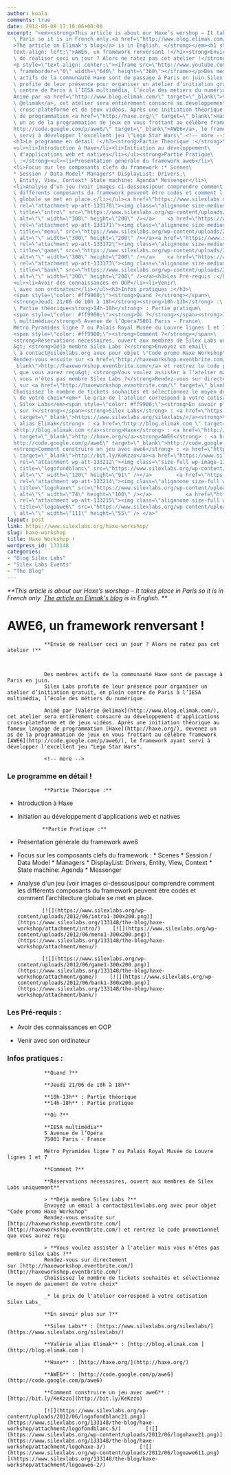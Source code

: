 ```yaml
---
author: koala
comments: true
date: 2012-06-08 17:10:06+00:00
excerpt: "<em><strong>This article is about our Haxe’s worshop – It takes place in\
  \ Paris so it is in French only.<a href=\"http://www.blog.elimak.com/2012/06/awe6-workshop-amsterdam-paris/\"\
  >The article on Elimak's blog</a> is in English. </strong></em><h1 style=\"\
  text-align: left;\">AWE6, un framework renversant !</h1><strong>Envie\
  \ de réaliser ceci un jour ? Alors ne ratez pas cet atelier !</strong>\
  <p style=\"text-align: center;\"><iframe src=\"http://www.youtube.com/embed/zwGd4J_Xiao?rel=0\"\
  \ frameborder=\"0\" width=\"640\" height=\"360\"></iframe></p>Des membres\
  \ actifs de la communauté Haxe sont de passage à Paris en juin.Silex Labs\
  \ profite de leur présence pour organiser un atelier d’initiation gratuit, en plein\
  \ centre de Paris à l’IESA multimédia, l’école des métiers du numérique.\
  Animé par <a href=\"http://www.blog.elimak.com/\" target=\"_blank\">Valérie\
  \ @elimak</a>, cet atelier sera entièrement consacré au développement d'applications\
  \ cross-plateforme et de jeux vidéos. Après une initiation théorique au fameux langage\
  \ de programmation <a href=\"http://haxe.org/\" target=\"_blank\">Haxe</a>, devenez\
  \ un as de la programmation de jeux en vous frottant au célèbre framework <a href=\"\
  http://code.google.com/p/awe6/\" target=\"_blank\">AWE6</a>, le framework ayant\
  \ servi à développer l'excellent jeu \"Lego Star Wars\".<!-- more -->\
  <h3>Le programme en détail !</h3><strong>Partie Théorique :</strong>\
  <ul><li>Introduction à Haxe</li><li>Initiation au développement\
  \ d'applications web et natives</li></ul><strong>Partie Pratique\
  \ :</strong><ul><li>Présentation générale du framework awe6</li>\
  <li>Focus sur les composants clefs du framework :* Scenes\
  * Session / Data Model* Managers* DisplayList: Drivers,\
  \ Entity, View, Context* State machine: Agenda* Messenger</li>\
  <li>Analyse d'un jeu (voir images ci-dessous)pour comprendre comment les\
  \ différents composants du framework peuvent être codés et comment l’architecture\
  \ globale se met en place.</li></ul><a href=\"https://www.silexlabs.org/133148/the-blog/haxe-workshop/attachment/intro/\"\
  \ rel=\"attachment wp-att-133170\"><img class=\"alignnone size-medium wp-image-133170\"\
  \ title=\"intro\" src=\"https://www.silexlabs.org/wp-content/uploads/2012/06/intro1-300x200.png\"\
  \ alt=\"\" width=\"300\" height=\"200\" /></a>    <a href=\"https://www.silexlabs.org/133148/the-blog/haxe-workshop/attachment/menu/\"\
  \ rel=\"attachment wp-att-133171\"><img class=\"alignnone size-medium wp-image-133171\"\
  \ title=\"menu\" src=\"https://www.silexlabs.org/wp-content/uploads/2012/06/menu1-300x200.png\"\
  \ alt=\"\" width=\"300\" height=\"200\" /></a><a href=\"https://www.silexlabs.org/133148/the-blog/haxe-workshop/attachment/game/\"\
  \ rel=\"attachment wp-att-133172\"><img class=\"alignnone size-medium wp-image-133172\"\
  \ title=\"game\" src=\"https://www.silexlabs.org/wp-content/uploads/2012/06/game1-300x200.png\"\
  \ alt=\"\" width=\"300\" height=\"200\" /></a>    <a href=\"https://www.silexlabs.org/133148/the-blog/haxe-workshop/attachment/bank/\"\
  \ rel=\"attachment wp-att-133173\"><img class=\"alignnone size-medium wp-image-133173\"\
  \ title=\"bank\" src=\"https://www.silexlabs.org/wp-content/uploads/2012/06/bank1-300x200.png\"\
  \ alt=\"\" width=\"300\" height=\"200\" /></a><h3>Les Pré-requis :</h3>\
  <ul><li>Avoir des connaissances en OOP</li><li>Venir\
  \ avec son ordinateur</li></ul><h3>Infos pratiques :</h3>\
  <span style=\"color: #ff9900;\"><strong>Quand ?</strong></span>\
  <strong>Jeudi 21/06 de 10h à 18h</strong><strong>10h-13h</strong> :\
  \ Partie théorique<strong>14h-18h</strong> : Partie pratique\
  <span style=\"color: #ff9900;\"><strong>Où ?</strong></span><strong>IESA\
  \ multimédia</strong>5 Avenue de l’Opéra75001 Paris - France\
  Métro Pyramides ligne 7 ou Palais Royal Musée du Louvre lignes 1 et 7\
  <span style=\"color: #ff9900;\"><strong>Comment ?</strong></span>\
  <strong>Réservations nécessaires, ouvert aux membres de Silex Labs uniquement</strong>\
  &gt; <strong>Déjà membre Silex Labs ?</strong>Envoyez un email\
  \ à contact@silexlabs.org avec pour objet \"Code promo Haxe Workshop\"\
  Rendez-vous ensuite sur <a href=\"http://haxeworkshop.eventbrite.com/\" target=\"\
  _blank\">http://haxeworkshop.eventbrite.com/</a> et rentrez le code promotionnel\
  \ que vous aurez reçu&gt; <strong>Vous voulez assister à l'atelier mais\
  \ vous n'êtes pas membre Silex Labs ?</strong>Rendez-vous sur directement\
  \ sur <a href=\"http://haxeworkshop.eventbrite.com/\" target=\"_blank\">http://haxeworkshop.eventbrite.com/</a>\
  Choisissez le nombre de tickets souhaités et sélectionnez le moyen de paiement\
  \ de votre choix*<em>* le prix de l'atelier correspond à votre cotisation\
  \ Silex Labs</em><span style=\"color: #ff9900;\"><strong>En savoir plus\
  \ sur ?</strong></span><strong>Silex Labs</strong> : <a href=\"https://www.silexlabs.org/silexlabs/\"\
  \ target=\"_blank\">https://www.silexlabs.org/silexlabs/</a><strong>Valérie\
  \ alias Elimak</strong> : <a href=\"http://blog.elimak.com \" target=\"_blank\"\
  >http://blog.elimak.com </a><strong>Haxe</strong> : <a href=\"http://haxe.org/\"\
  \ target=\"_blank\">http://haxe.org/</a><strong>AWE6</strong> : <a href=\"\
  http://code.google.com/p/awe6\" target=\"_blank\">http://code.google.com/p/awe6</a>\
  <strong>Comment construire un jeu avec awe6</strong> : <a href=\"http://bit.ly/KeKzzo\"\
  \ target=\"_blank\">http://bit.ly/KeKzzo</a><a href=\"https://www.silexlabs.org/133148/the-blog/haxe-workshop/attachment/logofondblanc-5/\"\
  \ rel=\"attachment wp-att-133212\"><img class=\"size-full wp-image-133212 alignleft\"\
  \ title=\"logofondblanc\" src=\"https://www.silexlabs.org/wp-content/uploads/2012/06/logofondblanc21.png\"\
  \ alt=\"\" width=\"120\" height=\"91\" /></a>        <a href=\"https://www.silexlabs.org/133148/the-blog/haxe-workshop/attachment/logohaxe-3/\"\
  \ rel=\"attachment wp-att-133214\"><img class=\"alignnone size-full wp-image-133214\"\
  \ title=\"logohaxe\" src=\"https://www.silexlabs.org/wp-content/uploads/2012/06/logohaxe21.png\"\
  \ alt=\"\" width=\"74\" height=\"100\" /></a>           <a href=\"https://www.silexlabs.org/133148/the-blog/haxe-workshop/attachment/logoawe6-2/\"\
  \ rel=\"attachment wp-att-133215\"><img class=\"alignnone size-full wp-image-133215\"\
  \ title=\"logoawe6\" src=\"https://www.silexlabs.org/wp-content/uploads/2012/06/logoawe611.png\"\
  \ alt=\"\" width=\"111\" height=\"55\" /> </a>"
layout: post
link: https://www.silexlabs.org/haxe-workshop/
slug: haxe-workshop
title: Haxe Workshop !
wordpress_id: 133148
categories:
- "Blog Silex Labs"
- "Silex Labs Events"
- "The Blog"
---
```


_**This article is about our Haxe’s worshop – It takes place in Paris so it is in French only.
				[The article on Elimak's blog](http://www.blog.elimak.com/2012/06/awe6-workshop-amsterdam-paris/) is in English. **_


# AWE6, un framework renversant !


				**Envie de réaliser ceci un jour ? Alors ne ratez pas cet atelier !**



				Des membres actifs de la communauté Haxe sont de passage à Paris en juin.
				Silex Labs profite de leur présence pour organiser un atelier d’initiation gratuit, en plein centre de Paris à l’IESA multimédia, l’école des métiers du numérique.

				Animé par [Valérie @elimak](http://www.blog.elimak.com/), cet atelier sera entièrement consacré au développement d'applications cross-plateforme et de jeux vidéos. Après une initiation théorique au fameux langage de programmation [Haxe](http://haxe.org/), devenez un as de la programmation de jeux en vous frottant au célèbre framework [AWE6](http://code.google.com/p/awe6/), le framework ayant servi à développer l'excellent jeu "Lego Star Wars".

				<!-- more -->


### Le programme en détail !


				**Partie Théorique :**




  * Introduction à Haxe


  * Initiation au développement d'applications web et natives


				**Partie Pratique :**




  * Présentation générale du framework awe6


  * Focus sur les composants clefs du framework :
				* Scenes
				* Session / Data Model
				* Managers
				* DisplayList: Drivers, Entity, View, Context
				* State machine: Agenda
				* Messenger


  * Analyse d'un jeu (voir images ci-dessous)pour comprendre comment les différents composants du framework peuvent être codés et comment l’architecture globale se met en place.


				[![](https://www.silexlabs.org/wp-content/uploads/2012/06/intro1-300x200.png)](https://www.silexlabs.org/133148/the-blog/haxe-workshop/attachment/intro/)    [![](https://www.silexlabs.org/wp-content/uploads/2012/06/menu1-300x200.png)](https://www.silexlabs.org/133148/the-blog/haxe-workshop/attachment/menu/)

				[![](https://www.silexlabs.org/wp-content/uploads/2012/06/game1-300x200.png)](https://www.silexlabs.org/133148/the-blog/haxe-workshop/attachment/game/)    [![](https://www.silexlabs.org/wp-content/uploads/2012/06/bank1-300x200.png)](https://www.silexlabs.org/133148/the-blog/haxe-workshop/attachment/bank/)


### Les Pré-requis :






  * Avoir des connaissances en OOP


  * Venir avec son ordinateur




### Infos pratiques :


				**Quand ?**

				**Jeudi 21/06 de 10h à 18h**

				**10h-13h** : Partie théorique
				**14h-18h** : Partie pratique

				**Où ?**

				**IESA multimédia**
				5 Avenue de l’Opéra
				75001 Paris - France

				Métro Pyramides ligne 7 ou Palais Royal Musée du Louvre lignes 1 et 7

				**Comment ?**

				**Réservations nécessaires, ouvert aux membres de Silex Labs uniquement**

				> **Déjà membre Silex Labs ?**
				Envoyez un email à contact@silexlabs.org avec pour objet "Code promo Haxe Workshop"
				Rendez-vous ensuite sur [http://haxeworkshop.eventbrite.com/](http://haxeworkshop.eventbrite.com/) et rentrez le code promotionnel que vous aurez reçu

				> **Vous voulez assister à l'atelier mais vous n'êtes pas membre Silex Labs ?**
				Rendez-vous sur directement sur [http://haxeworkshop.eventbrite.com/](http://haxeworkshop.eventbrite.com/)
				Choisissez le nombre de tickets souhaités et sélectionnez le moyen de paiement de votre choix*

				_* le prix de l'atelier correspond à votre cotisation Silex Labs_

				**En savoir plus sur ?**

				**Silex Labs** : [https://www.silexlabs.org/silexlabs/](https://www.silexlabs.org/silexlabs/)

				**Valérie alias Elimak** : [http://blog.elimak.com ](http://blog.elimak.com )

				**Haxe** : [http://haxe.org/](http://haxe.org/)

				**AWE6** : [http://code.google.com/p/awe6](http://code.google.com/p/awe6)

				**Comment construire un jeu avec awe6** : [http://bit.ly/KeKzzo](http://bit.ly/KeKzzo)

				[![](https://www.silexlabs.org/wp-content/uploads/2012/06/logofondblanc21.png)](https://www.silexlabs.org/133148/the-blog/haxe-workshop/attachment/logofondblanc-5/)        [![](https://www.silexlabs.org/wp-content/uploads/2012/06/logohaxe21.png)](https://www.silexlabs.org/133148/the-blog/haxe-workshop/attachment/logohaxe-3/)           [![](https://www.silexlabs.org/wp-content/uploads/2012/06/logoawe611.png) ](https://www.silexlabs.org/133148/the-blog/haxe-workshop/attachment/logoawe6-2/)
